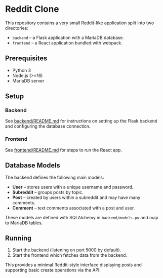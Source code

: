 # Reddit Clone

This repository contains a very small Reddit-like application split into two directories:

- `backend` – a Flask application with a MariaDB database.
- `frontend` – a React application bundled with webpack.

## Prerequisites

- Python 3
- Node.js (>=16)
- MariaDB server

## Setup

### Backend

See [backend/README.md](backend/README.md) for instructions on setting up the Flask backend and configuring the database connection.

### Frontend

See [frontend/README.md](frontend/README.md) for steps to run the React app.

## Database Models

The backend defines the following main models:

- **User** – stores users with a unique username and password.
- **Subreddit** – groups posts by topic.
- **Post** – created by users within a subreddit and may have many comments.
- **Comment** – text comments associated with a post and user.

These models are defined with SQLAlchemy in `backend/models.py` and map to MariaDB tables.

## Running

1. Start the backend (listening on port 5000 by default).
2. Start the frontend which fetches data from the backend.

This provides a minimal Reddit-style interface displaying posts and supporting basic create operations via the API.

